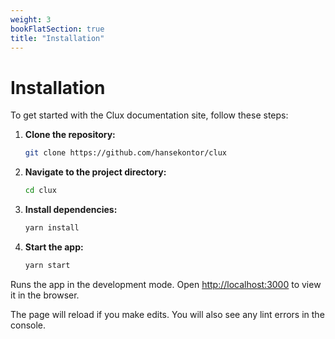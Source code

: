 ```yaml
---
weight: 3
bookFlatSection: true
title: "Installation"
---
```


# Installation

To get started with the Clux documentation site, follow these steps:

1. **Clone the repository:**
    ```sh
    git clone https://github.com/hansekontor/clux
    ```

2. **Navigate to the project directory:**
    ```sh
    cd clux
    ```

3. **Install dependencies:**
    ```sh
    yarn install
    ```

4. **Start the app:**
    ```sh
    yarn start
    ```

Runs the app in the development mode.
Open [http://localhost:3000](http://localhost:3000) to view it in the browser.

The page will reload if you make edits.
You will also see any lint errors in the console.

